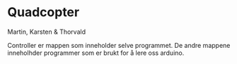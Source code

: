 Quadcopter
==========
Martin, Karsten &amp; Thorvald

Controller er mappen som inneholder selve programmet. De andre mappene inneholhder programmer som er brukt for å lere oss arduino.